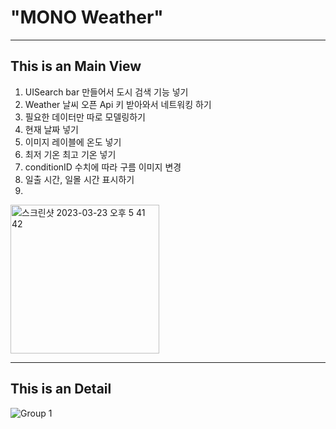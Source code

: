 # "MONO Weather"
***
This is an Main View
-------------
1. UISearch bar 만들어서 도시 검색 기능 넣기
2. Weather 날씨 오픈 Api 키 받아와서 네트워킹 하기
3. 필요한 데이터만 따로 모델링하기
4. 현재 날짜 넣기
5. 이미지 레이블에 온도 넣기
6. 최저 기온 최고 기온 넣기
7. conditionID 수치에 따라 구름 이미지 변경
8. 일출 시간, 일몰 시간 표시하기
9. 
<img width="238" alt="스크린샷 2023-03-23 오후 5 41 42" src="https://user-images.githubusercontent.com/124175814/228775736-0f11d9e5-1efb-46d0-b48b-68e5b2fe2066.png">

***
This is an Detail
-------------

![Group 1](https://user-images.githubusercontent.com/124175814/228779484-199bb382-7e54-4a93-a234-43237da6a4bd.png)

